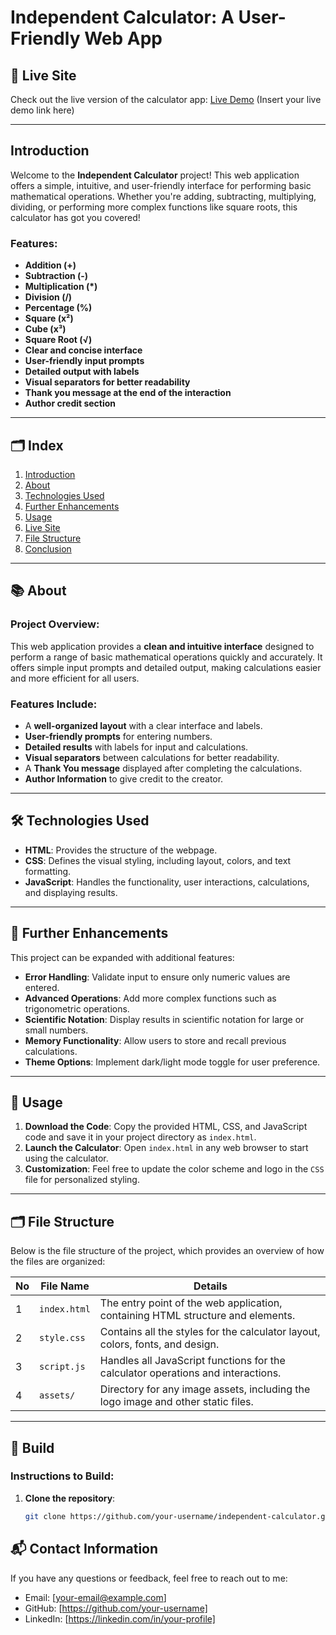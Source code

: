 

# Independent Calculator: A User-Friendly Web App

## 🚀 Live Site

Check out the live version of the calculator app: [Live Demo](#https://arik203.github.io/Independent-Calculator/) (Insert your live demo link here)

---

## Introduction

Welcome to the **Independent Calculator** project! This web application offers a simple, intuitive, and user-friendly interface for performing basic mathematical operations. Whether you're adding, subtracting, multiplying, dividing, or performing more complex functions like square roots, this calculator has got you covered!

### Features:
- **Addition (+)**
- **Subtraction (-)**
- **Multiplication (*)**
- **Division (/)**
- **Percentage (%)**
- **Square (x²)**
- **Cube (x³)**
- **Square Root (√)**
- **Clear and concise interface**
- **User-friendly input prompts**
- **Detailed output with labels**
- **Visual separators for better readability**
- **Thank you message at the end of the interaction**
- **Author credit section**

---

## 🗂 Index

1. [Introduction](#introduction)
2. [About](#about)
3. [Technologies Used](#technologies-used)
4. [Further Enhancements](#further-enhancements)
5. [Usage](#usage)
6. [Live Site](#live-site)
7. [File Structure](#file-structure)
8. [Conclusion](#conclusion)

---

## 📚 About

### Project Overview:
This web application provides a **clean and intuitive interface** designed to perform a range of basic mathematical operations quickly and accurately. It offers simple input prompts and detailed output, making calculations easier and more efficient for all users.

### Features Include:
- A **well-organized layout** with a clear interface and labels.
- **User-friendly prompts** for entering numbers.
- **Detailed results** with labels for input and calculations.
- **Visual separators** between calculations for better readability.
- A **Thank You message** displayed after completing the calculations.
- **Author Information** to give credit to the creator.

---

## 🛠 Technologies Used

- **HTML**: Provides the structure of the webpage.
- **CSS**: Defines the visual styling, including layout, colors, and text formatting.
- **JavaScript**: Handles the functionality, user interactions, calculations, and displaying results.

---

## 🚀 Further Enhancements

This project can be expanded with additional features:

- **Error Handling**: Validate input to ensure only numeric values are entered.
- **Advanced Operations**: Add more complex functions such as trigonometric operations.
- **Scientific Notation**: Display results in scientific notation for large or small numbers.
- **Memory Functionality**: Allow users to store and recall previous calculations.
- **Theme Options**: Implement dark/light mode toggle for user preference.

---

## 📝 Usage

1. **Download the Code**: Copy the provided HTML, CSS, and JavaScript code and save it in your project directory as `index.html`.
2. **Launch the Calculator**: Open `index.html` in any web browser to start using the calculator.
3. **Customization**: Feel free to update the color scheme and logo in the `CSS` file for personalized styling.

---


## 🗂 File Structure

Below is the file structure of the project, which provides an overview of how the files are organized:

| No | File Name       | Details                                                       |
|----|-----------------|---------------------------------------------------------------|
| 1  | `index.html`    | The entry point of the web application, containing HTML structure and elements. |
| 2  | `style.css`     | Contains all the styles for the calculator layout, colors, fonts, and design. |
| 3  | `script.js`     | Handles all JavaScript functions for the calculator operations and interactions. |
| 4  | `assets/`       | Directory for any image assets, including the logo image and other static files. |

---

## 🔧 Build

### Instructions to Build:

1. **Clone the repository**:

   ```bash
   git clone https://github.com/your-username/independent-calculator.git


## 📬 Contact Information

If you have any questions or feedback, feel free to reach out to me:

- Email: [your-email@example.com]
- GitHub: [https://github.com/your-username]
- LinkedIn: [https://linkedin.com/in/your-profile]

